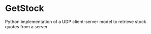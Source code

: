 # GetStock
Python implementation of a UDP client-server model to retrieve stock quotes from a server

